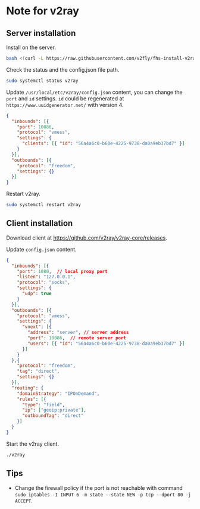 # Note for v2ray

## Server installation
Install on the server.
```bash
bash <(curl -L https://raw.githubusercontent.com/v2fly/fhs-install-v2ray/master/install-release.sh)
```

Check the status and the config.json file path.
```bash
sudo systemctl status v2ray
```

Update `/usr/local/etc/v2ray/config.json` content, you can change the `port` and `id` settings. `id` could be regenerated at `https://www.uuidgenerator.net/` with version 4.
```json
{
  "inbounds": [{
    "port": 10086,
    "protocol": "vmess",
    "settings": {
      "clients": [{ "id": "56a4a6c0-b60e-4225-9738-da0a9eb37bd7" }]
    }
  }],
  "outbounds": [{
    "protocol": "freedom",
    "settings": {}
  }]
}
```

Restart v2ray.
```bash
sudo systemctl restart v2ray
```

## Client installation
Download client at https://github.com/v2ray/v2ray-core/releases.

Update `config.json` content.
```json
{
  "inbounds": [{
    "port": 1080,  // local proxy port
    "listen": "127.0.0.1",
    "protocol": "socks",
    "settings": {
      "udp": true
    }
  }],
  "outbounds": [{
    "protocol": "vmess",
    "settings": {
      "vnext": [{
        "address": "server", // server address
        "port": 10086,  // remote server port
        "users": [{ "id": "56a4a6c0-b60e-4225-9738-da0a9eb37bd7" }]
      }]
    }
  },{
    "protocol": "freedom",
    "tag": "direct",
    "settings": {}
  }],
  "routing": {
    "domainStrategy": "IPOnDemand",
    "rules": [{
      "type": "field",
      "ip": ["geoip:private"],
      "outboundTag": "direct"
    }]
  }
}
```

Start the v2ray client.
```bash
./v2ray
```

## Tips
+ Change the firewall policy if the port is not reachable with command `sudo iptables -I INPUT 6 -m state --state NEW -p tcp --dport 80 -j ACCEPT`.
